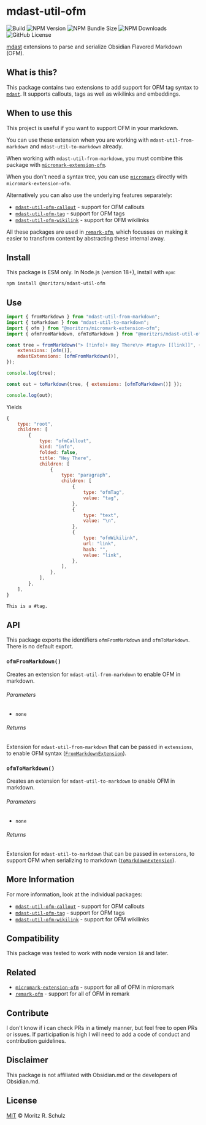 # mdast-util-ofm

![Build](https://github.com/MoritzRS/obsidian-ext/actions/workflows/ci.yml/badge.svg)
![NPM Version](https://img.shields.io/npm/v/%40moritzrs%2Fmdast-util-ofm)
![NPM Bundle Size](https://img.shields.io/bundlephobia/minzip/%40moritzrs%2Fmdast-util-ofm)
![NPM Downloads](https://img.shields.io/npm/dm/%40moritzrs%2Fmdast-util-ofm)
![GitHub License](https://img.shields.io/github/license/MoritzRS/obsidian-ext)

[mdast](https://github.com/syntax-tree/mdast) extensions to parse and serialize Obsidian Flavored Markdown (OFM).

## What is this?

This package contains two extensions to add support for OFM tag syntax to [`mdast`](https://github.com/syntax-tree/mdast).
It supports callouts, tags as well as wikilinks and embeddings.

## When to use this

This project is useful if you want to support OFM in your markdown.

You can use these extension when you are working with `mdast-util-from-markdown` and `mdast-util-to-markdown` already.

When working with `mdast-util-from-markdown`, you must combine this package with [`micromark-extension-ofm`](https://github.com/MoritzRS/obsidian-ext/tree/main/packages/micromark-extension-ofm).

When you don't need a syntax tree, you can use [`micromark`](https://github.com/micromark/micromark) directly with `micromark-extension-ofm`.

Alternatively you can also use the underlying features separately:

-   [`mdast-util-ofm-callout`](https://github.com/MoritzRS/obsidian-ext/tree/main/packages/mdast-util-ofm-callout) - support for OFM callouts
-   [`mdast-util-ofm-tag`](https://github.com/MoritzRS/obsidian-ext/tree/main/packages/mdast-util-ofm-tag) - support for OFM tags
-   [`mdast-util-ofm-wikilink`](https://github.com/MoritzRS/obsidian-ext/tree/main/packages/mdast-util-ofm-wikilink) - support for OFM wikilinks

All these packages are used in [`remark-ofm`](https://github.com/MoritzRS/obsidian-ext/tree/main/packages/remark-ofm), which focusses on making it easier to transform content by abstracting these internal away.

## Install

This package is ESM only. In Node.js (version 18+), install with `npm`:

```sh
npm install @moritzrs/mdast-util-ofm
```

## Use

```js
import { fromMarkdown } from "mdast-util-from-markdown";
import { toMarkdown } from "mdast-util-to-markdown";
import { ofm } from "@moritzrs/micromark-extension-ofm";
import { ofmFromMarkdown, ofmToMarkdown } from "@moritzrs/mdast-util-ofm";

const tree = fromMarkdown("> [!info]+ Hey There\n> #tag\n> [[link]]", {
	extensions: [ofm()],
	mdastExtensions: [ofmFromMarkdown()],
});

console.log(tree);

const out = toMarkdown(tree, { extensions: [ofmToMarkdown()] });

console.log(out);
```

Yields

```js
{
	type: "root",
	children: [
		{
			type: "ofmCallout",
			kind: "info",
			folded: false,
			title: "Hey There",
			children: [
				{
					type: "paragraph",
					children: [
						{
							type: "ofmTag",
							value: "tag",
						},
						{
							type: "text",
							value: "\n",
						},
						{
							type: "ofmWikilink",
							url: "link",
							hash: "",
							value: "link",
						},
					],
				},
			],
		},
	],
}
```

```md
This is a #tag.
```

## API

This package exports the identifiers `ofmFromMarkdown` and `ofmToMarkdown`.
There is no default export.

### `ofmFromMarkdown()`

Creates an extension for `mdast-util-from-markdown` to enable OFM in markdown.

###### Parameters

-   `none`

###### Returns

Extension for `mdast-util-from-markdown` that can be passed in `extensions`, to enable OFM syntax ([`FromMarkdownExtension`](https://github.com/syntax-tree/mdast-util-from-markdown#extension)).

### `ofmToMarkdown()`

Creates an extension for `mdast-util-to-markdown` to enable OFM in markdown.

###### Parameters

-   `none`

###### Returns

Extension for `mdast-util-to-markdown` that can be passed in `extensions`, to support OFM when serializing to markdown ([`ToMarkdownExtension`](https://github.com/syntax-tree/mdast-util-to-markdown#options)).

## More Information

For more information, look at the individual packages:

-   [`mdast-util-ofm-callout`](https://github.com/MoritzRS/obsidian-ext/tree/main/packages/mdast-util-ofm-callout) - support for OFM callouts
-   [`mdast-util-ofm-tag`](https://github.com/MoritzRS/obsidian-ext/tree/main/packages/mdast-util-ofm-tag) - support for OFM tags
-   [`mdast-util-ofm-wikilink`](https://github.com/MoritzRS/obsidian-ext/tree/main/packages/mdast-util-ofm-wikilink) - support for OFM wikilinks

## Compatibility

This package was tested to work with node version `18` and later.

## Related

-   [`micromark-extension-ofm`](https://github.com/MoritzRS/obsidian-ext/tree/main/packages/micromark-extension-ofm) - support for all of OFM in micromark
-   [`remark-ofm`](https://github.com/MoritzRS/obsidian-ext/tree/main/packages/remark-ofm) - support for all of OFM in remark

## Contribute

I don't know if i can check PRs in a timely manner, but feel free to open PRs or issues.
If participation is high I will need to add a code of conduct and contribution guidelines.

## Disclaimer

This package is not affiliated with Obsidian.md or the developers of Obsidian.md.

## License

[MIT](https://github.com/MoritzRS/obsidian-ext/blob/main/LICENSE.md) © Moritz R. Schulz

